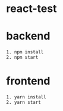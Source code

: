 # react-test
# backend
    1. npm install
    2. npm start
# frontend
    1. yarn install
    2. yarn start